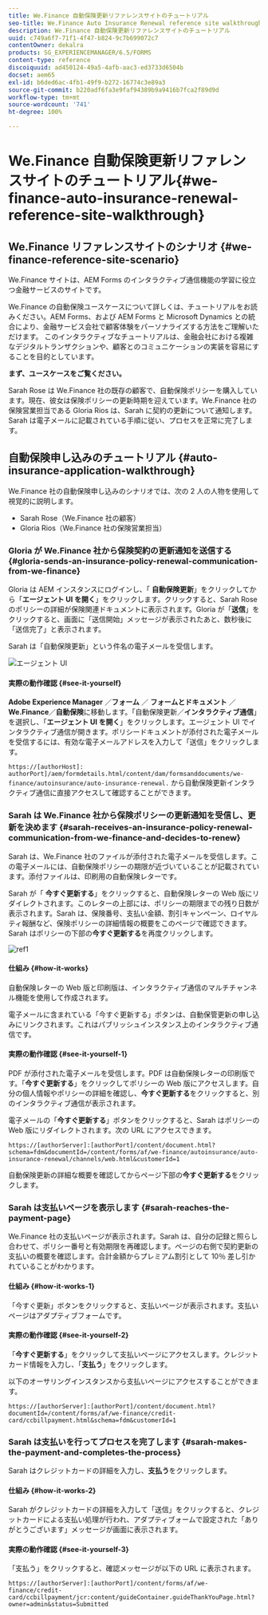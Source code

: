 ```yaml
---
title: We.Finance 自動保険更新リファレンスサイトのチュートリアル
seo-title: We.Finance Auto Insurance Renewal reference site walkthrough
description: We.Finance 自動保険更新リファレンスサイトのチュートリアル
uuid: c749a6f7-71f1-4f47-b824-9c7b699072c7
contentOwner: dekalra
products: SG_EXPERIENCEMANAGER/6.5/FORMS
content-type: reference
discoiquuid: ad450124-49a5-4afb-aac3-ed3733d6504b
docset: aem65
exl-id: b6ded6ac-4fb1-49f9-b272-16774c3e89a3
source-git-commit: b220adf6fa3e9faf94389b9a9416b7fca2f89d9d
workflow-type: tm+mt
source-wordcount: '741'
ht-degree: 100%

---
```


# We.Finance 自動保険更新リファレンスサイトのチュートリアル{#we-finance-auto-insurance-renewal-reference-site-walkthrough}

## We.Finance リファレンスサイトのシナリオ  {#we-finance-reference-site-scenario}

We.Finance サイトは、AEM Forms のインタラクティブ通信機能の学習に役立つ金融サービスのサイトです。

We.Finance の自動保険ユースケースについて詳しくは、チュートリアルをお読みください。AEM Forms、および AEM Forms と Microsoft Dynamics との統合により、金融サービス会社で顧客体験をパーソナライズする方法をご理解いただけます。 このインタラクティブなチュートリアルは、金融会社における複雑なデジタルトランザクションや、顧客とのコミュニケーションの実装を容易にすることを目的としています。

**まず、ユースケースをご覧ください。**

Sarah Rose は We.Finance 社の既存の顧客で、自動保険ポリシーを購入しています。現在、彼女は保険ポリシーの更新時期を迎えています。We.Finance 社の保険営業担当である Gloria Rios は、Sarah に契約の更新について通知します。Sarah は電子メールに記載されている手順に従い、プロセスを正常に完了します。

## 自動保険申し込みのチュートリアル {#auto-insurance-application-walkthrough}

We.Finance 社の自動保険申し込みのシナリオでは、次の 2 人の人物を使用して視覚的に説明します。

* Sarah Rose（We.Finance 社の顧客）
* Gloria Rios（We.Finance 社の保険営業担当）

### Gloria が We.Finance 社から保険契約の更新通知を送信する {#gloria-sends-an-insurance-policy-renewal-communication-from-we-finance}

Gloria は AEM インスタンスにログインし、「 **自動保険更新**」をクリックしてから「**エージェント UI を開く**」をクリックします。クリックすると、Sarah Rose のポリシーの詳細が保険関連ドキュメントに表示されます。Gloria が「**送信**」をクリックすると、画面に「送信開始」メッセージが表示されたあと、数秒後に「送信完了」と表示されます。

Sarah は「自動保険更新」という件名の電子メールを受信します。

![エージェント UI](assets/agent_ui_email_new.png)

#### 実際の動作確認 {#see-it-yourself}

**Adobe Experience Manager** ／**フォーム** ／ **フォームとドキュメント** ／**We.Finance**／**自動保険**&#x200B;に移動します。「自動保険更新／**インタラクティブ通信**」を選択し、「**エージェント UI を開く**」をクリックします。エージェント UI でインタラクティブ通信が開きます。ポリシードキュメントが添付された電子メールを受信するには、有効な電子メールアドレスを入力して「送信」をクリックします。

`https://[authorHost]: authorPort]/aem/formdetails.html/content/dam/formsanddocuments/we-finance/autoinsurance/auto-insurance-renewal.` から自動保険更新インタラクティブ通信に直接アクセスして確認することができます。

### Sarah は We.Finance 社から保険ポリシーの更新通知を受信し、更新を決めます {#sarah-receives-an-insurance-policy-renewal-communication-from-we-finance-and-decides-to-renew}

Sarah は、We.Finance 社のファイルが添付された電子メールを受信します。この電子メールには、自動保険ポリシーの期限が近づいていることが記載されています。添付ファイルは、印刷用の自動保険レターです。

Sarah が「 **今すぐ更新する**」をクリックすると、自動保険レターの Web 版にリダイレクトされます。このレターの上部には、ポリシーの期限までの残り日数が表示されます。Sarah は、保険番号、支払い金額、割引キャンペーン、ロイヤルティ報酬など、保険ポリシーの詳細情報の概要をこのページで確認できます。Sarah はポリシーの下部の&#x200B;**今すぐ更新する**&#x200B;を再度クリックします。

![ref1](assets/ref1.png)

#### 仕組み {#how-it-works}

自動保険レターの Web 版と印刷版は、インタラクティブ通信のマルチチャンネル機能を使用して作成されます。

電子メールに含まれている「今すぐ更新する」ボタンは、自動保管更新の申し込みにリンクされます。これはパブリッシュインスタンス上のインタラクティブ通信です。

#### 実際の動作確認 {#see-it-yourself-1}

PDF が添付された電子メールを受信します。PDF は自動保険レターの印刷版です。「**今すぐ更新する**」をクリックしてポリシーの Web 版にアクセスします。自分の個人情報やポリシーの詳細を確認し、**今すぐ更新する**&#x200B;をクリックすると、別のインタラクティブ通信が表示されます。

電子メールの「**今すぐ更新する**」ボタンをクリックすると、Sarah はポリシーの Web 版にリダイレクトされます。次の URL にアクセスできます。

`https://[authorServer]:[authorPort]/content/document.html?schema=fdm&documentId=/content/forms/af/we-finance/autoinsurance/auto-insurance-renewal/channels/web.html&customerId=1`

自動保険更新の詳細な概要を確認してからページ下部の&#x200B;**今すぐ更新する**&#x200B;をクリックします。

### Sarah は支払いページを表示します {#sarah-reaches-the-payment-page}

We.Finance 社の支払いページが表示されます。Sarah は、自分の記録と照らし合わせて、ポリシー番号と有効期限を再確認します。ページの右側で契約更新の支払いの概要を確認します。合計金額からプレミアム割引として 10％ 差し引かれていることがわかります。

#### 仕組み {#how-it-works-1}

「今すぐ更新」ボタンをクリックすると、支払いページが表示されます。支払いページはアダプティブフォームです。

#### 実際の動作確認 {#see-it-yourself-2}

「**今すぐ更新する**」をクリックして支払いページにアクセスします。クレジットカード情報を入力し、「**支払う**」をクリックします。

以下のオーサリングインスタンスから支払いページにアクセスすることができます。

`https://[authorServer]:[authorPort]/content/document.html?documentId=/content/forms/af/we-finance/credit-card/ccbillpayment.html&schema=fdm&customerId=1`

### Sarah は支払いを行ってプロセスを完了します {#sarah-makes-the-payment-and-completes-the-process}

Sarah はクレジットカードの詳細を入力し、**支払う**&#x200B;をクリックします。

#### 仕組み {#how-it-works-2}

Sarah がクレジットカードの詳細を入力して「送信」をクリックすると、クレジットカードによる支払い処理が行われ、アダプティブォームで設定された「ありがとうございます」メッセージが画面に表示されます。

#### 実際の動作確認 {#see-it-yourself-3}

「支払う」をクリックすると、確認メッセージが以下の URL に表示されます。

`https://[authorServer]:[authorPort]/content/forms/af/we-finance/credit-card/ccbillpayment/jcr:content/guideContainer.guideThankYouPage.html?owner=admin&status=Submitted`
